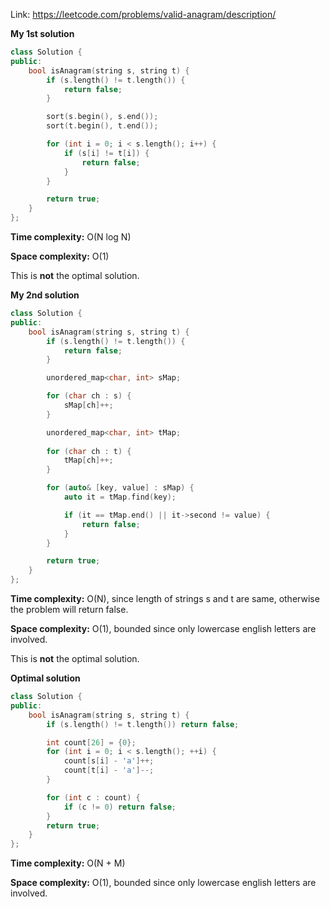 Link: https://leetcode.com/problems/valid-anagram/description/

**My 1st solution**

```cpp
class Solution {
public:
    bool isAnagram(string s, string t) {
        if (s.length() != t.length()) {
            return false;
        }

        sort(s.begin(), s.end());
        sort(t.begin(), t.end());

        for (int i = 0; i < s.length(); i++) {
            if (s[i] != t[i]) {
                return false;
            }
        }

        return true;
    }
};
```

**Time complexity:** O(N log N)

**Space complexity:** O(1)

This is **not** the optimal solution.

**My 2nd solution**

```cpp
class Solution {
public:
    bool isAnagram(string s, string t) {
        if (s.length() != t.length()) {
            return false;
        }

        unordered_map<char, int> sMap;

        for (char ch : s) {
            sMap[ch]++;
        }

        unordered_map<char, int> tMap;
        
        for (char ch : t) {
            tMap[ch]++;
        }

        for (auto& [key, value] : sMap) {
            auto it = tMap.find(key);

            if (it == tMap.end() || it->second != value) {
                return false;
            }
        }

        return true;
    }
};
```

**Time complexity:** O(N), since length of strings s and t are same, otherwise the problem will return false.

**Space complexity:** O(1), bounded since only lowercase english letters are involved.

This is **not** the optimal solution.

**Optimal solution**

```cpp
class Solution {
public:
    bool isAnagram(string s, string t) {
        if (s.length() != t.length()) return false;

        int count[26] = {0};
        for (int i = 0; i < s.length(); ++i) {
            count[s[i] - 'a']++;
            count[t[i] - 'a']--;
        }

        for (int c : count) {
            if (c != 0) return false;
        }
        return true;
    }
};
```

**Time complexity:** O(N + M)

**Space complexity:** O(1), bounded since only lowercase english letters are involved.